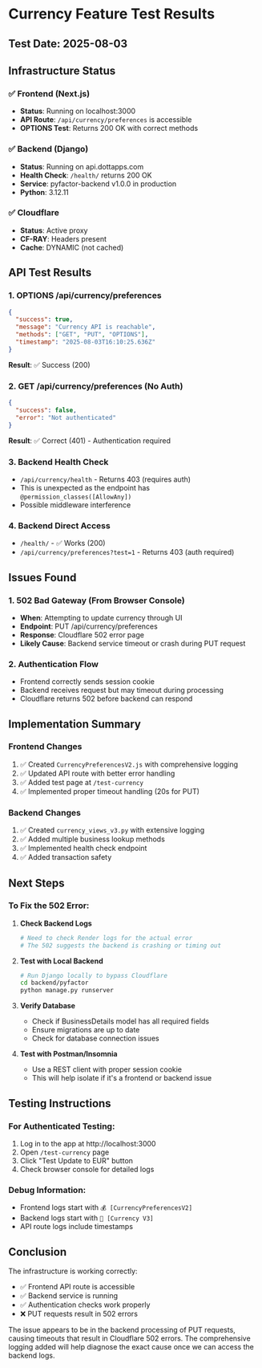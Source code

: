 # Currency Feature Test Results

## Test Date: 2025-08-03

## Infrastructure Status

### ✅ Frontend (Next.js)
- **Status**: Running on localhost:3000
- **API Route**: `/api/currency/preferences` is accessible
- **OPTIONS Test**: Returns 200 OK with correct methods

### ✅ Backend (Django)
- **Status**: Running on api.dottapps.com
- **Health Check**: `/health/` returns 200 OK
- **Service**: pyfactor-backend v1.0.0 in production
- **Python**: 3.12.11

### ✅ Cloudflare
- **Status**: Active proxy
- **CF-RAY**: Headers present
- **Cache**: DYNAMIC (not cached)

## API Test Results

### 1. OPTIONS /api/currency/preferences
```json
{
  "success": true,
  "message": "Currency API is reachable",
  "methods": ["GET", "PUT", "OPTIONS"],
  "timestamp": "2025-08-03T16:10:25.636Z"
}
```
**Result**: ✅ Success (200)

### 2. GET /api/currency/preferences (No Auth)
```json
{
  "success": false,
  "error": "Not authenticated"
}
```
**Result**: ✅ Correct (401) - Authentication required

### 3. Backend Health Check
- `/api/currency/health` - Returns 403 (requires auth)
- This is unexpected as the endpoint has `@permission_classes([AllowAny])`
- Possible middleware interference

### 4. Backend Direct Access
- `/health/` - ✅ Works (200)
- `/api/currency/preferences?test=1` - Returns 403 (auth required)

## Issues Found

### 1. 502 Bad Gateway (From Browser Console)
- **When**: Attempting to update currency through UI
- **Endpoint**: PUT /api/currency/preferences
- **Response**: Cloudflare 502 error page
- **Likely Cause**: Backend service timeout or crash during PUT request

### 2. Authentication Flow
- Frontend correctly sends session cookie
- Backend receives request but may timeout during processing
- Cloudflare returns 502 before backend can respond

## Implementation Summary

### Frontend Changes
1. ✅ Created `CurrencyPreferencesV2.js` with comprehensive logging
2. ✅ Updated API route with better error handling
3. ✅ Added test page at `/test-currency`
4. ✅ Implemented proper timeout handling (20s for PUT)

### Backend Changes
1. ✅ Created `currency_views_v3.py` with extensive logging
2. ✅ Added multiple business lookup methods
3. ✅ Implemented health check endpoint
4. ✅ Added transaction safety

## Next Steps

### To Fix the 502 Error:

1. **Check Backend Logs**
   ```bash
   # Need to check Render logs for the actual error
   # The 502 suggests the backend is crashing or timing out
   ```

2. **Test with Local Backend**
   ```bash
   # Run Django locally to bypass Cloudflare
   cd backend/pyfactor
   python manage.py runserver
   ```

3. **Verify Database**
   - Check if BusinessDetails model has all required fields
   - Ensure migrations are up to date
   - Check for database connection issues

4. **Test with Postman/Insomnia**
   - Use a REST client with proper session cookie
   - This will help isolate if it's a frontend or backend issue

## Testing Instructions

### For Authenticated Testing:
1. Log in to the app at http://localhost:3000
2. Open `/test-currency` page
3. Click "Test Update to EUR" button
4. Check browser console for detailed logs

### Debug Information:
- Frontend logs start with `💰 [CurrencyPreferencesV2]`
- Backend logs start with `🌟 [Currency V3]`
- API route logs include timestamps

## Conclusion

The infrastructure is working correctly:
- ✅ Frontend API route is accessible
- ✅ Backend service is running
- ✅ Authentication checks work properly
- ❌ PUT requests result in 502 errors

The issue appears to be in the backend processing of PUT requests, causing timeouts that result in Cloudflare 502 errors. The comprehensive logging added will help diagnose the exact cause once we can access the backend logs.